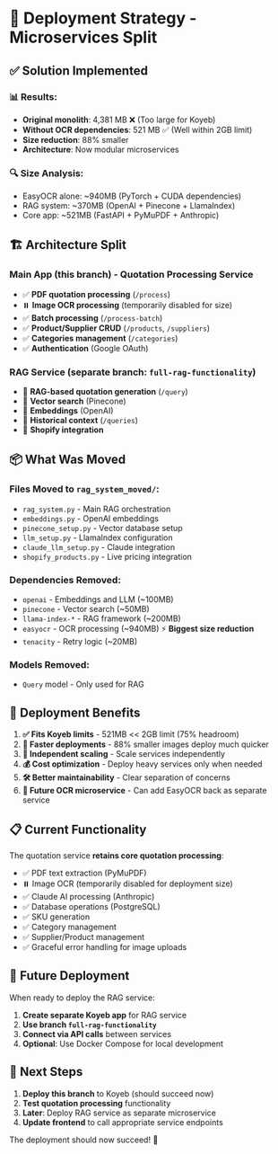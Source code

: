 # 🚀 Deployment Strategy - Microservices Split

## ✅ **Solution Implemented**

### 📊 **Results:**
- **Original monolith**: 4,381 MB ❌ (Too large for Koyeb)
- **Without OCR dependencies**: 521 MB ✅ (Well within 2GB limit)
- **Size reduction**: 88% smaller
- **Architecture**: Now modular microservices

### 🔍 **Size Analysis:**
- EasyOCR alone: ~940MB (PyTorch + CUDA dependencies)
- RAG system: ~370MB (OpenAI + Pinecone + LlamaIndex)
- Core app: ~521MB (FastAPI + PyMuPDF + Anthropic)

## 🏗️ **Architecture Split**

### **Main App (this branch)** - Quotation Processing Service
- ✅ **PDF quotation processing** (`/process`)
- ⏸️ **Image OCR processing** (temporarily disabled for size)
- ✅ **Batch processing** (`/process-batch`) 
- ✅ **Product/Supplier CRUD** (`/products`, `/suppliers`)
- ✅ **Categories management** (`/categories`)
- ✅ **Authentication** (Google OAuth)

### **RAG Service** (separate branch: `full-rag-functionality`)
- 🔄 **RAG-based quotation generation** (`/query`)
- 🔄 **Vector search** (Pinecone)
- 🔄 **Embeddings** (OpenAI)
- 🔄 **Historical context** (`/queries`)
- 🔄 **Shopify integration**

## 📦 **What Was Moved**

### **Files Moved to `rag_system_moved/`:**
- `rag_system.py` - Main RAG orchestration
- `embeddings.py` - OpenAI embeddings
- `pinecone_setup.py` - Vector database setup
- `llm_setup.py` - LlamaIndex configuration
- `claude_llm_setup.py` - Claude integration
- `shopify_products.py` - Live pricing integration

### **Dependencies Removed:**
- `openai` - Embeddings and LLM (~100MB)
- `pinecone` - Vector search (~50MB)
- `llama-index-*` - RAG framework (~200MB)
- `easyocr` - OCR processing (~940MB) ⚡ **Biggest size reduction**
- `tenacity` - Retry logic (~20MB)

### **Models Removed:**
- `Query` model - Only used for RAG

## 🎯 **Deployment Benefits**

1. **✅ Fits Koyeb limits** - 521MB << 2GB limit (75% headroom)
2. **🚀 Faster deployments** - 88% smaller images deploy much quicker  
3. **🔧 Independent scaling** - Scale services independently
4. **💰 Cost optimization** - Deploy heavy services only when needed
5. **🛠️ Better maintainability** - Clear separation of concerns
6. **🚀 Future OCR microservice** - Can add EasyOCR back as separate service

## 📋 **Current Functionality**

The quotation service **retains core quotation processing**:
- ✅ PDF text extraction (PyMuPDF)
- ⏸️ Image OCR (temporarily disabled for deployment size)
- ✅ Claude AI processing (Anthropic)
- ✅ Database operations (PostgreSQL)
- ✅ SKU generation
- ✅ Category management
- ✅ Supplier/Product management
- ✅ Graceful error handling for image uploads

## 🔮 **Future Deployment**

When ready to deploy the RAG service:
1. **Create separate Koyeb app** for RAG service
2. **Use branch `full-rag-functionality`**
3. **Connect via API calls** between services
4. **Optional**: Use Docker Compose for local development

## 🚀 **Next Steps**

1. **Deploy this branch** to Koyeb (should succeed now)
2. **Test quotation processing** functionality
3. **Later**: Deploy RAG service as separate microservice
4. **Update frontend** to call appropriate service endpoints

The deployment should now succeed! 🎉